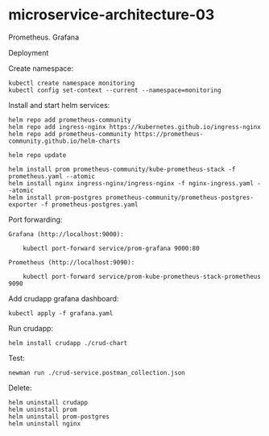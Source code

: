 # microservice-architecture-03
Prometheus. Grafana

Deployment

Create namespace:

    kubectl create namespace monitoring
    kubectl config set-context --current --namespace=monitoring

Install and start helm services:

    helm repo add prometheus-community
    helm repo add ingress-nginx https://kubernetes.github.io/ingress-nginx
    helm repo add prometheus-community https://prometheus-community.github.io/helm-charts

    helm repo update

    helm install prom prometheus-community/kube-prometheus-stack -f prometheus.yaml --atomic
    helm install nginx ingress-nginx/ingress-nginx -f nginx-ingress.yaml --atomic
    helm install prom-postgres prometheus-community/prometheus-postgres-exporter -f prometheus-postgres.yaml

Port forwarding: 
    
    Grafana (http://localhost:9000):
    
        kubectl port-forward service/prom-grafana 9000:80
    
    Prometheus (http://localhost:9090):

        kubectl port-forward service/prom-kube-prometheus-stack-prometheus 9090

Add crudapp grafana dashboard:

    kubectl apply -f grafana.yaml

Run crudapp:

    helm install crudapp ./crud-chart

Test:

    newman run ./crud-service.postman_collection.json

Delete: 

    helm uninstall crudapp
    helm uninstall prom
    helm uninstall prom-postgres
    helm uninstall nginx
